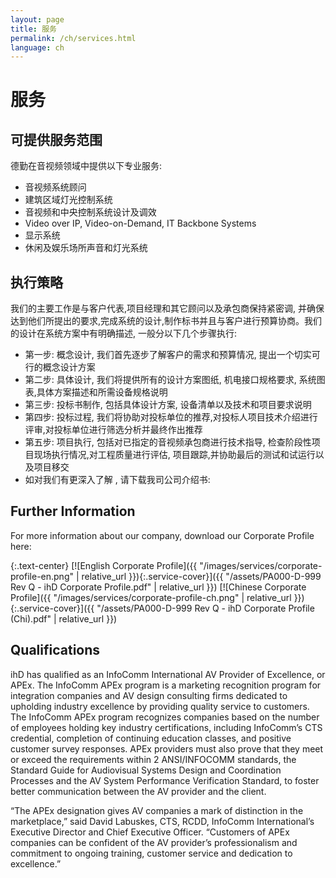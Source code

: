 ```yaml
---
layout: page
title: 服务
permalink: /ch/services.html
language: ch
---
```


# 服务

## 可提供服务范围

德勤在音视频领域中提供以下专业服务:

- 音视频系统顾问
- 建筑区域灯光控制系统
- 音视频和中央控制系统设计及调效
- Video over IP, Video-on-Demand, IT Backbone Systems
- 显示系统
- 休闲及娱乐场所声音和灯光系统


## 执行策略

我们的主要工作是与客户代表,项目经理和其它顾问以及承包商保持紧密调, 并确保达到他们所提出的要求,完成系统的设计,制作标书并且与客户进行预算协商。我们的设计在系统方案中有明确描述, 一般分以下几个步骤执行:

- 第一步: 概念设计, 我们首先逐步了解客户的需求和预算情况, 提出一个切实可行的概念设计方案
- 第二步: 具体设计, 我们将提供所有的设计方案图纸, 机电接口规格要求, 系统图表,具体方案描述和所需设备规格说明
- 第三步: 投标书制作, 包括具体设计方案, 设备清单以及技术和项目要求说明
- 第四步: 投标过程, 我们将协助对投标单位的推荐,对投标人项目技术介绍进行评审,对投标单位进行筛选分析并最终作出推荐
- 第五步: 项目执行, 包括对已指定的音视频承包商进行技术指导, 检查阶段性项目现场执行情况,对工程质量进行评估, 项目跟踪,并协助最后的测试和试运行以及项目移交
- 如对我们有更深入了解 , 请下载我司公司介绍书:

## Further Information
For more information about our company, download our Corporate Profile here:

{:.text-center}
[![English Corporate Profile]({{ "/images/services/corporate-profile-en.png" | relative_url }}){:.service-cover}]({{ "/assets/PA000-D-999 Rev Q - ihD Corporate Profile.pdf" | relative_url }}) [![Chinese Corporate Profile]({{ "/images/services/corporate-profile-ch.png" | relative_url }}){:.service-cover}]({{ "/assets/PA000-D-999 Rev Q - ihD Corporate Profile (Chi).pdf" | relative_url }})

## Qualifications

ihD has qualified as an InfoComm International AV Provider of Excellence, or APEx. The InfoComm APEx program is a marketing recognition program for integration companies and AV design consulting firms dedicated to upholding industry excellence by providing quality service to customers. The InfoComm APEx program recognizes companies based on the number of employees holding key industry certifications, including InfoComm’s CTS credential, completion of continuing education classes, and positive customer survey responses. APEx providers must also prove that they meet or exceed the requirements within 2 ANSI/INFOCOMM standards, the Standard Guide for Audiovisual Systems Design and Coordination Processes and the AV System Performance Verification Standard, to foster better communication between the AV provider and the client.

“The APEx designation gives AV companies a mark of distinction in the marketplace,” said David Labuskes, CTS, RCDD, InfoComm International’s Executive Director and Chief Executive Officer. “Customers of APEx companies can be confident of the AV provider’s professionalism and commitment to ongoing training, customer service and dedication to excellence.”